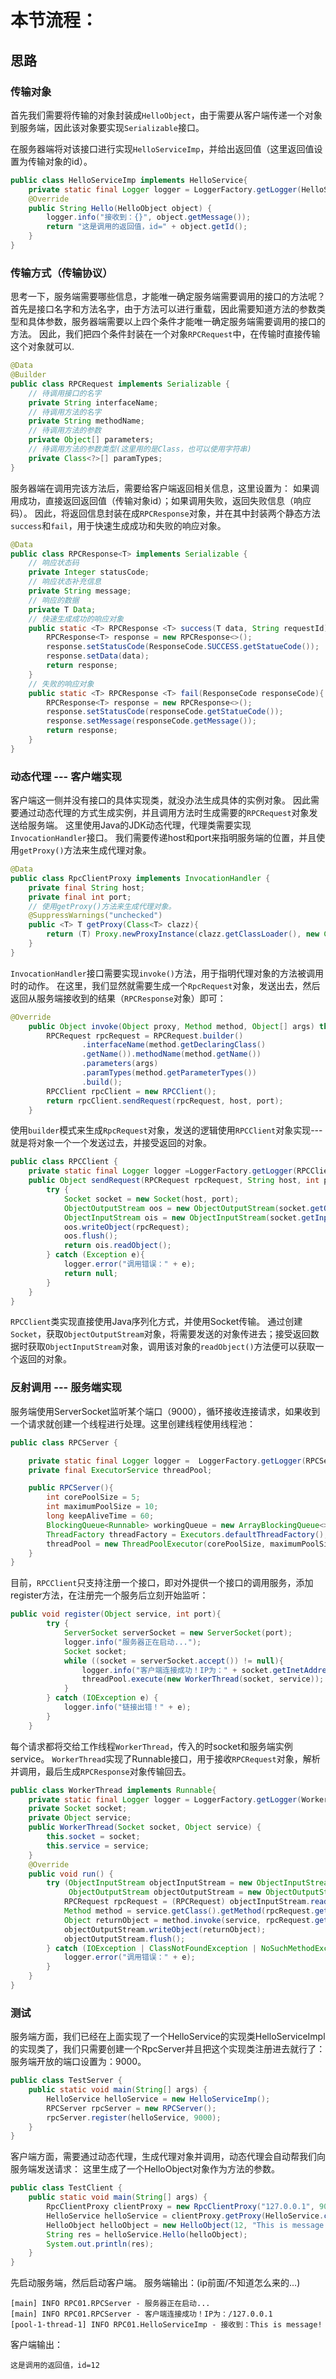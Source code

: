 # 本节流程：
## 思路
### 传输对象
首先我们需要将传输的对象封装成`HelloObject`，由于需要从客户端传递一个对象到服务端，因此该对象要实现`Serializable`接口。

在服务器端将对该接口进行实现`HelloServiceImp`，并给出返回值（这里返回值设置为传输对象的id）。
```java
public class HelloServiceImp implements HelloService{
    private static final Logger logger = LoggerFactory.getLogger(HelloServiceImp.class);
    @Override
    public String Hello(HelloObject object) {
        logger.info("接收到：{}", object.getMessage());
        return "这是调用的返回值，id=" + object.getId();
    }
}
```
### 传输方式（传输协议）
思考一下，服务端需要哪些信息，才能唯一确定服务端需要调用的接口的方法呢？
    首先是接口名字和方法名字，由于方法可以进行重载，因此需要知道方法的参数类型和具体参数，服务器端需要以上四个条件才能唯一确定服务端需要调用的接口的方法。
因此，我们把四个条件封装在一个对象`RPCRequest`中，在传输时直接传输这个对象就可以.
```java
@Data
@Builder
public class RPCRequest implements Serializable {
    // 待调用接口的名字
    private String interfaceName;
    // 待调用方法的名字
    private String methodName;
    // 待调用方法的参数
    private Object[] parameters;
    // 待调用方法的参数类型(这里用的是Class，也可以使用字符串)
    private Class<?>[] paramTypes;
}
```
服务器端在调用完该方法后，需要给客户端返回相关信息，这里设置为：
    如果调用成功，直接返回返回值（传输对象id）；如果调用失败，返回失败信息（响应码）。
因此，将返回信息封装在成`RPCResponse`对象，并在其中封装两个静态方法`success`和`fail`，用于快速生成成功和失败的响应对象。
```java
@Data
public class RPCResponse<T> implements Serializable {
    // 响应状态码
    private Integer statusCode;
    // 响应状态补充信息
    private String message;
    // 响应的数据
    private T Data;
    // 快速生成成功的响应对象
    public static <T> RPCResponse <T> success(T data, String requestId){
        RPCResponse<T> response = new RPCResponse<>();
        response.setStatusCode(ResponseCode.SUCCESS.getStatueCode());
        response.setData(data);
        return response;
    }
    // 失败的响应对象
    public static <T> RPCResponse <T> fail(ResponseCode responseCode){
        RPCResponse<T> response = new RPCResponse<>();
        response.setStatusCode(responseCode.getStatueCode());
        response.setMessage(responseCode.getMessage());
        return response;
    }
}
```
### 动态代理 --- 客户端实现
客户端这一侧并没有接口的具体实现类，就没办法生成具体的实例对象。
因此需要通过动态代理的方式生成实例，并且调用方法时生成需要的`RPCRequest`对象发送给服务端。
这里使用Java的JDK动态代理，代理类需要实现`InvocationHandler`接口。
我们需要传递host和port来指明服务端的位置，并且使用`getProxy()`方法来生成代理对象。
```java
@Data
public class RpcClientProxy implements InvocationHandler {
    private final String host;
    private final int port;
    // 使用getProxy()方法来生成代理对象。
    @SuppressWarnings("unchecked")
    public <T> T getProxy(Class<T> clazz){
        return (T) Proxy.newProxyInstance(clazz.getClassLoader(), new Class<?>[]{clazz}, this);
    }
}
```
`InvocationHandler`接口需要实现`invoke()`方法，用于指明代理对象的方法被调用时的动作。
在这里，我们显然就需要生成一个`RpcRequest`对象，发送出去，然后返回从服务端接收到的结果（`RPCResponse`对象）即可：
```java
@Override
    public Object invoke(Object proxy, Method method, Object[] args) throws Throwable {
        RPCRequest rpcRequest = RPCRequest.builder()
                .interfaceName(method.getDeclaringClass()
                .getName()).methodName(method.getName())
                .parameters(args)
                .paramTypes(method.getParameterTypes())
                .build();
        RPCClient rpcClient = new RPCClient();
        return rpcClient.sendRequest(rpcRequest, host, port);
    }
```
使用`builder`模式来生成`RpcRequest`对象，发送的逻辑使用`RPCClient`对象实现---就是将对象一个一个发送过去，并接受返回的对象。
```java
public class RPCClient {
    private static final Logger logger =LoggerFactory.getLogger(RPCClient.class);
    public Object sendRequest(RPCRequest rpcRequest, String host, int port){
        try {
            Socket socket = new Socket(host, port);
            ObjectOutputStream oos = new ObjectOutputStream(socket.getOutputStream());
            ObjectInputStream ois = new ObjectInputStream(socket.getInputStream());
            oos.writeObject(rpcRequest);
            oos.flush();
            return ois.readObject();
        } catch (Exception e){
            logger.error("调用错误：" + e);
            return null;
        }
    }
}
```
`RPCClient`类实现直接使用Java序列化方式，并使用Socket传输。
通过创建`Socket`，获取`ObjectOutputStream`对象，将需要发送的对象传进去；接受返回数据时获取`ObjectInputStream`对象，调用该对象的`readObject()`方法便可以获取一个返回的对象。
### 反射调用 --- 服务端实现
服务端使用ServerSocket监听某个端口（9000），循环接收连接请求，如果收到一个请求就创建一个线程进行处理。这里创建线程使用线程池：
```java
public class RPCServer {

    private static final Logger logger =  LoggerFactory.getLogger(RPCServer.class);
    private final ExecutorService threadPool;

    public RPCServer(){
        int corePoolSize = 5;
        int maximumPoolSize = 10;
        long keepAliveTime = 60;
        BlockingQueue<Runnable> workingQueue = new ArrayBlockingQueue<>(100);
        ThreadFactory threadFactory = Executors.defaultThreadFactory();
        threadPool = new ThreadPoolExecutor(corePoolSize, maximumPoolSize, keepAliveTime, TimeUnit.SECONDS, workingQueue, threadFactory);
    }
}
```
目前，`RPCClient`只支持注册一个接口，即对外提供一个接口的调用服务，添加register方法，在注册完一个服务后立刻开始监听：
```java
public void register(Object service, int port){
        try {
            ServerSocket serverSocket = new ServerSocket(port);
            logger.info("服务器正在启动...");
            Socket socket;
            while ((socket = serverSocket.accept()) != null){
                logger.info("客户端连接成功！IP为：" + socket.getInetAddress());
                threadPool.execute(new WorkerThread(socket, service));
            }
        } catch (IOException e) {
            logger.info("链接出错！" + e);
        }
    }
```
每个请求都将交给工作线程`WorkerThread`，传入的时socket和服务端实例service。
`WorkerThread`实现了Runnable接口，用于接收`RPCRequest`对象，解析并调用，最后生成`RPCResponse`对象传输回去。
```java
public class WorkerThread implements Runnable{
    private static final Logger logger = LoggerFactory.getLogger(WorkerThread.class);
    private Socket socket;
    private Object service;
    public WorkerThread(Socket socket, Object service) {
        this.socket = socket;
        this.service = service;
    }
    @Override
    public void run() {
        try (ObjectInputStream objectInputStream = new ObjectInputStream(socket.getInputStream());
             ObjectOutputStream objectOutputStream = new ObjectOutputStream(socket.getOutputStream())) {
            RPCRequest rpcRequest = (RPCRequest) objectInputStream.readObject();
            Method method = service.getClass().getMethod(rpcRequest.getMethodName(), rpcRequest.getParamTypes());
            Object returnObject = method.invoke(service, rpcRequest.getParameters());
            objectOutputStream.writeObject(returnObject);
            objectOutputStream.flush();
        } catch (IOException | ClassNotFoundException | NoSuchMethodException | IllegalAccessException | InvocationTargetException e) {
            logger.error("调用错误：" + e);
        }
    }
}
```
### 测试
服务端方面，我们已经在上面实现了一个HelloService的实现类HelloServiceImpl的实现类了，我们只需要创建一个RpcServer并且把这个实现类注册进去就行了：
服务端开放的端口设置为：9000。
```java
public class TestServer {
    public static void main(String[] args) {
        HelloService helloService = new HelloServiceImp();
        RPCServer rpcServer = new RPCServer();
        rpcServer.register(helloService, 9000);
    }
}
```
客户端方面，需要通过动态代理，生成代理对象并调用，动态代理会自动帮我们向服务端发送请求：
这里生成了一个HelloObject对象作为方法的参数。
```java
public class TestClient {
    public static void main(String[] args) {
        RpcClientProxy clientProxy = new RpcClientProxy("127.0.0.1", 9000);
        HelloService helloService = clientProxy.getProxy(HelloService.class);
        HelloObject helloObject = new HelloObject(12, "This is message!");
        String res = helloService.Hello(helloObject);
        System.out.println(res);
    }
}
```
先启动服务端，然后启动客户端。
服务端输出：(ip前面/不知道怎么来的...)
```
[main] INFO RPC01.RPCServer - 服务器正在启动...
[main] INFO RPC01.RPCServer - 客户端连接成功！IP为：/127.0.0.1
[pool-1-thread-1] INFO RPC01.HelloServiceImp - 接收到：This is message!
```
客户端输出：
```
这是调用的返回值，id=12
```